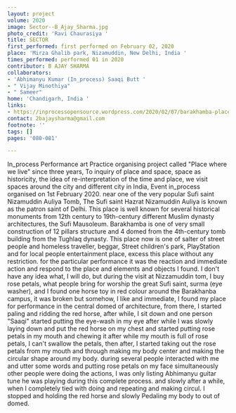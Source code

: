 ```yaml
---
layout: project
volume: 2020
image: Sector--B_Ajay_Sharma.jpg
photo_credit: 'Ravi Chaurasiya '
title: SECTOR
first_performed: first performed on February 02, 2020
place: 'Mirza Ghalib park, Nizamuddin, New Delhi, India '
times_performed: performed 01 in 2020
contributor: B AJAY SHARMA
collaborators:
- 'Abhimanyu Kumar (In_process) Saaqi Butt '
- " Vijay Minothiya"
- " Sameer"
home: 'Chandigarh, India '
links:
- https://inprocessopensource.wordpress.com/2020/02/07/barakhamba-place-where-we-live4/
contact: 2bajaysharma@gmail.com
footnote: ''
tags: []
pages: '080-081'

---
```


In_process Performance art Practice organising project called "Place where we live" since three years, To inquiry of place and space,  space as historicity, the idea of re-interpretation of the time and place, we visit spaces around the city and different city in India, Event  in_process organised on 1st February 2020. near one of the very popular Sufi saint Nizamuddin Auliya Tomb, The Sufi saint Hazrat Nizamuddin Auliya is known as the patron saint of Delhi. This place is well known for several historical monuments from 12th century to 19th-century different Muslim dynasty architectures, the Sufi Mausoleum. Barakhamba is one of very small construction of 12 pillars structure and 4 domed from the 4th-century tomb building from the Tughlaq dynasty. This place now is one of salter of street people and homeless traveller, beggar, Street children's park, PlayStation and for local people entertainment place, excess this place without any restriction. 
for the particular performance it was the reaction and immediate action and respond to the place and elements and objects I found. 
I don't have any idea what, I will do, but during the visit at Nizzamuddin tom, I buy rose petals, what people bring for worship the great Sufi saint, surma (eye washer), and I  found one horse toy in red colour around the Barakhanba campus, it was broken but somehow, I like and immediate, I found my place for performance in the central domed of architecture, from there, I started paling and ridding the red horse, after while, I sit down and one person  "Saaqi" started putting the eye-wash in my eye after while I was slowly laying down and put the red horse on my chest and started putting rose petals in my mouth and chewing it after while my mouth is full of rose petals, I can't swallow the petals, then after, I started taking out the rose petals from my mouth and through making my body center and making the circular shape around my body. during several people interacted with me and utter some words and putting rose petals on my face simultaneously other people were doing the actions, I was only listing Abhimanyu guitar tune he was playing during this complete process. and slowly after a while, when I completely tied with doing and repeating and making circul.  I  stopped and holding the red horse and slowly Pedaling my body to out of domed.  
